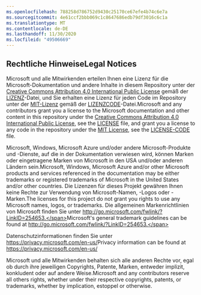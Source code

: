 ```yaml
---
ms.openlocfilehash: 788258d786752d9430c25170ce67efe4b74c6e7a
ms.sourcegitcommit: 4e61ccf2bbb069c1c8647686edb79df3016c6c1a
ms.translationtype: MT
ms.contentlocale: de-DE
ms.lasthandoff: 11/30/2020
ms.locfileid: "49506669"
---
```

## <a name="legal-notices"></a><span data-ttu-id="fd99e-101">Rechtliche Hinweise</span><span class="sxs-lookup"><span data-stu-id="fd99e-101">Legal Notices</span></span>
<span data-ttu-id="fd99e-102">Microsoft und alle Mitwirkenden erteilen Ihnen eine Lizenz für die Microsoft-Dokumentation und andere Inhalte in diesem Repository unter der [Creative Commons Attribution 4.0 International Public License](https://creativecommons.org/licenses/by/4.0/legalcode) gemäß der [LIZENZ](LICENSE)-Datei, und Sie erhalten eine Lizenz für jeden Code im Repository unter der [MIT-Lizenz](https://opensource.org/licenses/MIT) gemäß der [LIZENZCODE](LICENSE-CODE)-Datei.</span><span class="sxs-lookup"><span data-stu-id="fd99e-102">Microsoft and any contributors grant you a license to the Microsoft documentation and other content in this repository under the [Creative Commons Attribution 4.0 International Public License](https://creativecommons.org/licenses/by/4.0/legalcode), see the [LICENSE](LICENSE) file, and grant you a license to any code in the repository under the [MIT License](https://opensource.org/licenses/MIT), see the [LICENSE-CODE](LICENSE-CODE) file.</span></span>

<span data-ttu-id="fd99e-103">Microsoft, Windows, Microsoft Azure und/oder andere Microsoft-Produkte und -Dienste, auf die in der Dokumentation verwiesen wird, können Marken oder eingetragene Marken von Microsoft in den USA und/oder anderen Ländern sein.</span><span class="sxs-lookup"><span data-stu-id="fd99e-103">Microsoft, Windows, Microsoft Azure and/or other Microsoft products and services referenced in the documentation may be either trademarks or registered trademarks of Microsoft in the United States and/or other countries.</span></span>
<span data-ttu-id="fd99e-104">Die Lizenzen für dieses Projekt gewähren Ihnen keine Rechte zur Verwendung von Microsoft-Namen, -Logos oder -Marken.</span><span class="sxs-lookup"><span data-stu-id="fd99e-104">The licenses for this project do not grant you rights to use any Microsoft names, logos, or trademarks.</span></span>
<span data-ttu-id="fd99e-105">Die allgemeinen Markenrichtlinien von Microsoft finden Sie unter http://go.microsoft.com/fwlink/?LinkID=254653.</span><span class="sxs-lookup"><span data-stu-id="fd99e-105">Microsoft's general trademark guidelines can be found at http://go.microsoft.com/fwlink/?LinkID=254653.</span></span>

<span data-ttu-id="fd99e-106">Datenschutzinformationen finden Sie unter https://privacy.microsoft.com/en-us/</span><span class="sxs-lookup"><span data-stu-id="fd99e-106">Privacy information can be found at https://privacy.microsoft.com/en-us/</span></span>

<span data-ttu-id="fd99e-107">Microsoft und alle Mitwirkenden behalten sich alle anderen Rechte vor, egal ob durch ihre jeweiligen Copyrights, Patente, Marken, entweder implizit, konkludent oder auf andere Weise.</span><span class="sxs-lookup"><span data-stu-id="fd99e-107">Microsoft and any contributors reserve all others rights, whether under their respective copyrights, patents, or trademarks, whether by implication, estoppel or otherwise.</span></span>